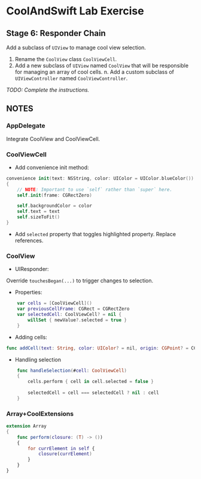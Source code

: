 # CoolAndSwift Lab Exercise

## Stage 6: Responder Chain

Add a subclass of `UIView` to manage cool view selection.

1. Rename the `CoolView` class `CoolViewCell`.
2. Add a new subclass of `UIView` named `CoolView` that will be responsible for
    managing an array of cool cells.
n. Add a custom subclass of `UIViewController` named `CoolViewController`.

_TODO: Complete the instructions._


## NOTES

### AppDelegate

Integrate CoolView and CoolViewCell.

### CoolViewCell

* Add convenience init method:

```swift
convenience init(text: NSString, color: UIColor = UIColor.blueColor())
{
    // NOTE: Important to use `self` rather than `super` here.
    self.init(frame: CGRectZero)

    self.backgroundColor = color
    self.text = text
    self.sizeToFit()
}
```
    
* Add `selected` property that toggles highlighted property. Replace references.

### CoolView

* UIResponder:

Override `touchesBegan(...)` to trigger changes to selection.

* Properties:

```swift
    var cells = [CoolViewCell]()
    var previousCellFrame: CGRect = CGRectZero
    var selectedCell: CoolViewCell? = nil {
        willSet { newValue?.selected = true }
    }
```

* Adding cells:

```swift
func addCell(text: String, color: UIColor? = nil, origin: CGPoint? = CGPointZero)
```

* Handling selection

```swift
    func handleSelection(#cell: CoolViewCell)
    {
        cells.perform { cell in cell.selected = false }
        
        selectedCell = cell === selectedCell ? nil : cell
    }
```


### Array+CoolExtensions

```swift
extension Array
{
    func perform(closure: (T) -> ())
    {
        for currElement in self {
            closure(currElement)
        }
    }
}
```



